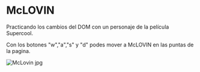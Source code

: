 # McLOVIN
Practicando los cambios del DOM con un personaje de la película Supercool.

Con los botones "w","a","s" y "d" podes mover a McLOVIN en las puntas de la pagina.


![McLovin jpg](https://github.com/BrunoGularte/McLOVIN/assets/152203227/8216df11-6903-4547-bf50-ec529e3247c0)
